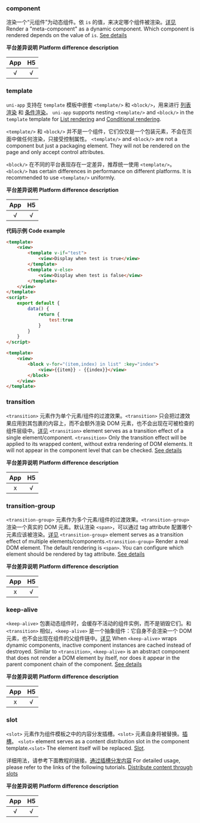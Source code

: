 ### component

渲染一个“元组件”为动态组件。依 `is` 的值，来决定哪个组件被渲染。[详见](https://cn.vuejs.org/v2/api/#component)
Render a "meta-component" as a dynamic component. Which component is rendered depends on the value of `is`. [See details](https://cn.vuejs.org/v2/api/#component)

**平台差异说明**
**Platform difference description**

|App|H5	|
|:-:|:-:|
|√	|√	|


### template

`uni-app` 支持在 `template` 模板中嵌套 `<template/>` 和 `<block/>`，用来进行 [列表渲染](https://uniapp.dcloud.io/vue-basics?id=listrendering) 和 [条件渲染](https://uniapp.dcloud.io/vue-basics?id=condition)。
`uni-app` supports nesting `<template/>` and `<block/>` in the `template` template for [List rendering](https://uniapp.dcloud.io/vue-basics?id=listrendering) and [Conditional rendering](https://uniapp.dcloud.io/vue-basics?id=condition).

`<template/>` 和 `<block/>` 并不是一个组件，它们仅仅是一个包装元素，不会在页面中做任何渲染，只接受控制属性。
`<template/>` and `<block/>` are not a component but just a packaging element. They will not be rendered on the page and only accept control attributes.

`<block/>` 在不同的平台表现存在一定差异，推荐统一使用 `<template/>`。
`<block/>` has certain differences in performance on different platforms. It is recommended to use `<template/>` uniformly.


**平台差异说明**
**Platform difference description**

|App|H5	|
|:-:|:-:|
|√	|√	|

**代码示例**
**Code example**

```html
<template>
    <view>
        <template v-if="test">
            <view>Display when test is true</view>
        </template>
        <template v-else>
            <view>Display when test is false</view>
        </template>
    </view>
</template>
<script>
    export default {
        data() {
            return {
				test:true
            }
        }
    }
</script> 
```


```html
<template>
    <view>
        <block v-for="(item,index) in list" :key="index">
            <view>{{item}} - {{index}}</view>
        </block>
    </view>
</template>
```




### transition

`<transition>` 元素作为单个元素/组件的过渡效果。`<transition>` 只会把过渡效果应用到其包裹的内容上，而不会额外渲染 DOM 元素，也不会出现在可被检查的组件层级中。[详见](https://cn.vuejs.org/v2/api/#transition)
`<transition>` element serves as a transition effect of a single element/component. `<transition>` Only the transition effect will be applied to its wrapped content, without extra rendering of DOM elements. It will not appear in the component level that can be checked. [See details](https://cn.vuejs.org/v2/api/#transition)


**平台差异说明**
**Platform difference description**

|App|H5	|
|:-:|:-:|
|x	|√	|


### transition-group

`<transition-group>` 元素作为多个元素/组件的过渡效果。`<transition-group>` 渲染一个真实的 DOM 元素。默认渲染 `<span>`，可以通过 tag attribute 配置哪个元素应该被渲染。[详见](https://cn.vuejs.org/v2/api/#transition-group)
`<transition-group>` element serves as a transition effect of multiple elements/components.`<transition-group>` Render a real DOM element. The default rendering is `<span>`. You can configure which element should be rendered by tag attribute. [See details](https://cn.vuejs.org/v2/api/#transition-group)



**平台差异说明**
**Platform difference description**

|App|H5	|
|:-:|:-:|
|x	|√	|


### keep-alive

`<keep-alive>` 包裹动态组件时，会缓存不活动的组件实例，而不是销毁它们。和 `<transition>` 相似，`<keep-alive>` 是一个抽象组件：它自身不会渲染一个 DOM 元素，也不会出现在组件的父组件链中。[详见](https://cn.vuejs.org/v2/api/#keep-alive)
When `<keep-alive>` wraps dynamic components, inactive component instances are cached instead of destroyed. Similar to `<transition>`, `<keep-alive>` is an abstract component that does not render a DOM element by itself, nor does it appear in the parent component chain of the component. [See details](https://cn.vuejs.org/v2/api/#keep-alive)


**平台差异说明**
**Platform difference description**

|App|H5	|
|:-:|:-:|
|x	|√	|



### slot

`<slot>` 元素作为组件模板之中的内容分发插槽。`<slot>` 元素自身将被替换。[插槽](https://uniapp.dcloud.io/vue-components?id=%e6%8f%92%e6%a7%bd)。
`<slot>` element serves as a content distribution slot in the component template.`<slot>` The element itself will be replaced. [Slot](https://uniapp.dcloud.io/vue-components?id=%e6%8f%92%e6%a7%bd).

详细用法，请参考下面教程的链接。[通过插槽分发内容](https://cn.vuejs.org/v2/guide/components.html#%E9%80%9A%E8%BF%87%E6%8F%92%E6%A7%BD%E5%88%86%E5%8F%91%E5%86%85%E5%AE%B9)
For detailed usage, please refer to the links of the following tutorials. [Distribute content through slots](https://cn.vuejs.org/v2/guide/components.html#%E9%80%9A%E8%BF%87%E6%8F%92%E6%A7%BD%E5%88%86%E5%8F%91%E5%86%85%E5%AE%B9)


**平台差异说明**
**Platform difference description**

|App|H5	|
|:-:|:-:|
|√	|√	|

